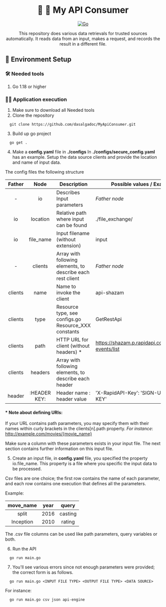 <h1 align="center">
  🚀 🐹 My API Consumer
</h1>

<p align="center">
    <a href="#"><img src="https://img.shields.io/badge/technology-go-blue.svg" alt="Go"/></a>
</p>
<p align="center">
  This repository does various data retrievals for trusted sources automatically. It reads data from an input, makes a request, and records the result in a different file.
</p>

## 🧲 Environment Setup

### 🛠️ Needed tools

1. Go 1.18 or higher

### 🏃🏻 Application execution

1. Make sure to download all Needed tools
2. Clone the repository
```
  git clone https://github.com/dasalgadoc/MyApiConsumer.git
```
3. Build up go project
```
  go get .
```
4. Make a **config.yaml** file in **./configs**
In **./configs/secure_config.yaml** has an example. Setup the data source clients and provide the location and name of input data.

The config files the following structure

| Father  |     Node     | Description                                                 | Possible values / Example                        |
|:-------:|:------------:|-------------------------------------------------------------|--------------------------------------------------|
|    -    |      io      | Describes Input parameters                                  | _Father node_                                    |
|   io    |   location   | Relative path where input can be found                      | ./file_exchange/                                 |
|   io    |  file_name   | Input filename (without extension)                          | input                                            |
|    -    |   clients    | Array with following elements, to describe each rest client | _Father node_                                    |
| clients |     name     | Name to invoke the client                                   | api-shazam                                       |
| clients |     type     | Resource type, see configs.go Resource_XXX constants        | GetRestApi                                       |
| clients |     path     | HTTP URL for client (without headers) *                     | https://shazam.p.rapidapi.com/shazam-events/list |
| clients |   headers    | Array with following elements, to describe each header      |                                                  |
| header  | :HEADER KEY: | Header name : header value                                  | 'X-RapidAPI-Key': 'SIGN-UP-FOR-KEY'              |

#### * Note about defining URIs:
If your URL contains path parameters, you may specify them with their names within curly brackets in the clients[n].path property. _For instance_: http://example.com/movies/{movie_name}

Make sure a column with these parameters exists in your input file. The next section contains further information on this input file.

5. Create an input file, in **config.yaml** file, you specified the property io.file_name. This property is a file where you specific the input data to be processed.

Csv files are one choice; the first row contains the name of each parameter, and each row contains one execution that defines all the parameters.

Example:

|  move_name   | year |  query  |
|:------------:|:----:|:-------:|
|    split     | 2016 | casting |
|  Inception   | 2010 | rating  |

The .csv file columns can be used like path parameters, query variables or both.

6. Run the API
```
  go run main.go
```
7. You'll see various errors since not enough parameters were provided; the correct form is as follows.
```
  go run main.go <INPUT FILE TYPE> <OUTPUT FILE TYPE> <DATA SOURCE>
```
For instance:
```
  go run main.go csv json api-engine 
```
